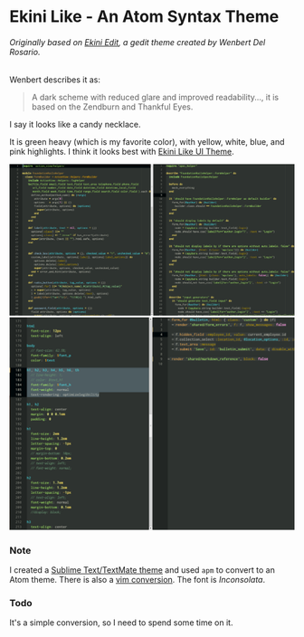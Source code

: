 # Ekini Like - An Atom Syntax Theme


###### Originally based on [Ekini Edit](http://blog.ekini.net/2009/11/19/ekini-edit-a-gedit-scheme-that-is-dark-and-suitable-for-low-light-conditions/), a gedit theme created by Wenbert Del Rosario.

Wenbert describes it as:
> A dark scheme with reduced glare and improved readability...,
> it is based on the Zendburn and Thankful Eyes.

I say it looks like a candy necklace.

It is green heavy (which is my favorite color), with yellow, white, blue, and pink highlights.
I think it looks best with [Ekini Like UI Theme](https://atom.io/themes/ekini-like-ui).

![Ruby Sreenshot](https://github.com/dsandstrom/atom-ekini-like-theme/raw/master/screen-ruby.png)
![Html Sreenshot](https://github.com/dsandstrom/atom-ekini-like-theme/raw/master/screen-html.png)

### Note
I created a [Sublime Text/TextMate theme](https://github.com/dsandstrom/EkiniScheme)
and used `apm` to convert to an Atom theme.  There is also a [vim conversion](http://www.vim.org/scripts/script.php?script_id=3159).
The font is *Inconsolata*.

### Todo
It's a simple conversion, so I need to spend some time on it.
